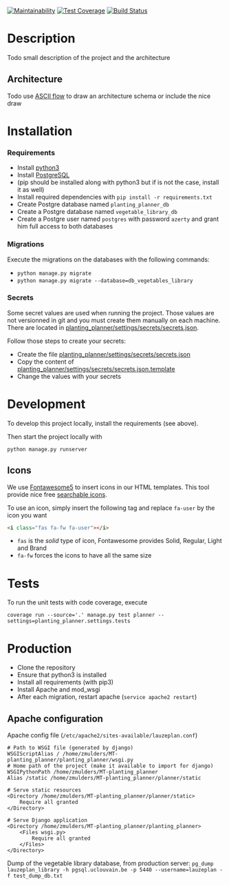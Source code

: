 [![Maintainability](https://api.codeclimate.com/v1/badges/25cf8913fbec3dfd4d1e/maintainability)](https://codeclimate.com/github/ZelieM/MT-planting_planner/maintainability)
[![Test Coverage](https://api.codeclimate.com/v1/badges/25cf8913fbec3dfd4d1e/test_coverage)](https://codeclimate.com/github/ZelieM/MT-planting_planner/test_coverage)
[![Build Status](https://travis-ci.org/ZelieM/MT-planting_planner.svg?branch=master)](https://travis-ci.org/ZelieM/MT-planting_planner)

# Description

Todo small description of the project and the architecture

## Architecture

Todo use [ASCII flow](http://asciiflow.com/) to draw an architecture schema or include the nice draw

# Installation

### Requirements
- Install [python3](https://www.python.org/)
- Install [PostgreSQL](https://www.postgresql.org)
- (pip should be installed along with python3 but if is not the case, install it as well)
- Install required dependencies with `pip install -r requirements.txt`
- Create  Postgre database named `planting_planner_db`
- Create a Postgre database named `vegetable_library_db`
- Create a Postgre user named `postgres` with password `azerty` and grant him full access to both databases

### Migrations
Execute the migrations on the databases with the following commands:
- `python manage.py migrate`
- `python manage.py migrate --database=db_vegetables_library`

### Secrets
Some secret values are used when running the project.
Those values are not versionned in git and you must create them manually on each machine.
There are located in [planting_planner/settings/secrets/secrets.json](planting_planner/settings/secrets/secrets.json).

Follow those steps to create your secrets:

- Create the file [planting_planner/settings/secrets/secrets.json](planting_planner/settings/secrets/secrets.json)
- Copy the content of [planting_planner/settings/secrets/secrets.json.template](planting_planner/settings/secrets/secrets.json.template)
- Change the values with your secrets

# Development

To develop this project locally, install the requirements (see above).

Then start the project locally with

```
python manage.py runserver
```

## Icons
We use [Fontawesome5](https://fontawesome.com) to insert icons in our HTML templates.
This tool provide nice free [searchable icons](https://fontawesome.com/icons?m=free).

To use an icon, simply insert the following tag and replace `fa-user` by the icon you want

```html
<i class="fas fa-fw fa-user"></i>
```

- `fas` is the *solid* type of icon, Fontawesome provides Solid, Regular, Light and Brand
- `fa-fw` forces the icons to have all the same size

# Tests
To run the unit tests with code coverage, execute

```
coverage run --source='.' manage.py test planner --settings=planting_planner.settings.tests
```

# Production
- Clone the repository
- Ensure that python3 is installed
- Install all requirements (with pip3)
- Install Apache and mod_wsgi
- After each migration, restart apache (`service apache2 restart`)

## Apache configuration
Apache config file (`/etc/apache2/sites-available/lauzeplan.conf`)

````
# Path to WSGI file (generated by django)
WSGIScriptAlias / /home/zmulders/MT-planting_planner/planting_planner/wsgi.py
# Home path of the project (make it available to import for django)
WSGIPythonPath /home/zmulders/MT-planting_planner
Alias /static /home/zmulders/MT-planting_planner/planner/static

# Serve static resources
<Directory /home/zmulders/MT-planting_planner/planner/static>
    Require all granted
</Directory>

# Serve Django application
<Directory /home/zmulders/MT-planting_planner/planting_planner>
    <Files wsgi.py>
        Require all granted
    </Files>
</Directory>
````

Dump of the vegetable library database, from production server:
 `pg_dump lauzeplan_library -h pgsql.uclouvain.be -p 5440 --username=lauzeplan -f test_dump_db.txt`
